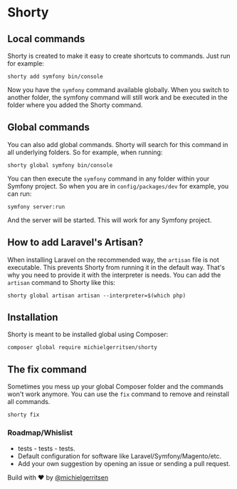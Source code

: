 # Shorty

## Local commands

Shorty is created to make it easy to create shortcuts to commands. Just run for example:

`shorty add symfony bin/console`

Now you have the `symfony` command available globally. When you switch to another folder, the symfony command will still work and be executed in the folder where you added the Shorty command.

## Global commands

You can also add global commands. Shorty will search for this command in all underlying folders. So for example, when running:

`shorty global symfony bin/console`

You can then execute the `symfony` command in any folder within your Symfony project. So when you are in `config/packages/dev` for example, you can run:

`symfony server:run`

And the server will be started. This will work for any Symfony project.

## How to add Laravel's Artisan?

When installing Laravel on the recommended way, the `artisan` file is not executable. This prevents Shorty from running it in the default way. That's why you need to provide it with the interpreter is needs. You can add the `artisan` command to Shorty like this:

`shorty global artisan artisan --interpreter=$(which php)`

## Installation

Shorty is meant to be installed global using Composer:

`composer global require michielgerritsen/shorty`

## The fix command

Sometimes you mess up your global Composer folder and the commands won't work anymore. You can use the `fix` command to remove and reinstall all commands.

```
shorty fix
```

### Roadmap/Whislist

- tests - tests - tests.
- Default configuration for software like Laravel/Symfony/Magento/etc.
- Add your own suggestion by opening an issue or sending a pull request.

Build with ❤ by [@michielgerritsen](https://www.michielgerritsen.com)